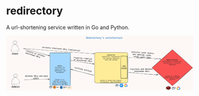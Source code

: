 # redirectory
A url-shortening service written in Go and Python.

![Redirectory's Architecture Diagram](./architecture.png)
